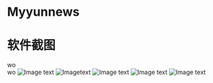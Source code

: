 # Myyunnews
软件截图
===
wo<br>
wo
![Image text](https://raw.githubusercontent.com/zguming/image/master/Screenshot_2017-12-03-17-52-59-753_com.example.myapplication.png) 
![Imagetext](https://raw.githubusercontent.com/zguming/image/master/Screenshot_2017-12-03-17-55-39-421_com.example.myapplication.png)
![Image text](https://raw.githubusercontent.com/zguming/image/master/Screenshot_2017-12-03-17-56-26-186_com.example.myapplication.png)
![Image text](https://raw.githubusercontent.com/zguming/image/master/Screenshot_2017-12-03-17-53-08-587_com.example.myapplication.png)
![Image text](https://raw.githubusercontent.com/zguming/image/master/Screenshot_2017-12-03-17-53-19-085_com.example.myapplication.png)

